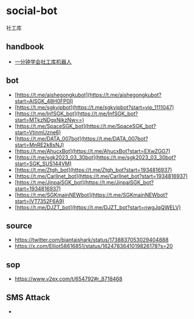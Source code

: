 # social-bot
社工库

## handbook
- [一分钟学会社工库机器人](https://telegra.ph/AISGK-05-17)


## bot
- [https://t.me/aishegongkubot](https://t.me/aishegongkubot?start=AISGK_48H0FP0I)
- [https://t.me/sgkvipbot](https://t.me/sgkvipbot?start=vip_1111047)
- [https://t.me/InfSGK_bot](https://t.me/InfSGK_bot?start=MTkzNDgxNjkzNw==)
- [https://t.me/SpaceSGK_bot](https://t.me/SpaceSGK_bot?start=VtinmUzne6)
- [https://t.me/DATA_007bot](https://t.me/DATA_007bot?start=MnRE2k8sNJ)
- [https://t.me/AhucxBot](https://t.me/AhucxBot?start=EXwZGG7)
- [https://t.me/sgk2023_03_30bot](https://t.me/sgk2023_03_30bot?start=SGK_SUS144VM)
- [https://t.me/Ztgh_bot](https://t.me/Ztgh_bot?start=1934816937)
- [https://t.me/Carllnet_bot](https://t.me/Carllnet_bot?start=1934816937)
- [https://t.me/JinpaiSGK_bot](https://t.me/JinpaiSGK_bot?start=1934816937)
- [https://t.me/SGKmainNEWbot](https://t.me/SGKmainNEWbot?start=IVT7352F6A9)
- [https://t.me/DJZT_bot](https://t.me/DJZT_bot?start=nwgJqQWELV)


<!-- - https://t.me/mianfeisgk66888
- https://t.me/heikeciadgk -->

## source
- https://twitter.com/biantaishark/status/1738837053029404888
- https://x.com/Elliot58616851/status/1624783641019826178?s=20

## sop
- https://www.v2ex.com/t/654792#r_8718468

## SMS Attack
- 
